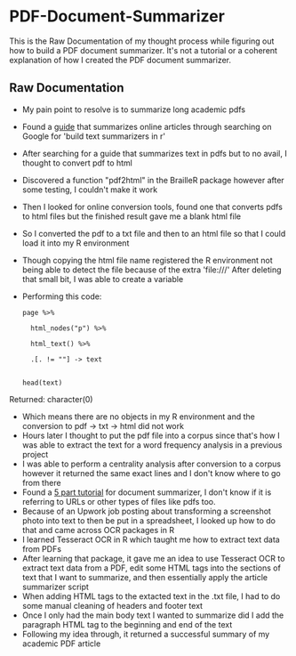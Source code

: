 # PDF-Document-Summarizer
This is the Raw Documentation of my thought process while figuring out how to build a PDF document summarizer. It's not a tutorial or a coherent explanation of how I created the PDF document summarizer.

## Raw Documentation 
- My pain point to resolve is to summarize long academic pdfs
- Found a [guide](https://slcladal.github.io/txtsum.html) that summarizes online articles through searching on Google for 'build text summarizers in r'
- After searching for a guide that summarizes text in pdfs but to no avail, I thought to convert pdf to html
- Discovered a function "pdf2html" in the BrailleR package however after some testing, I couldn't make it work
- Then I looked for online conversion tools, found one that converts pdfs to html files but the finished result gave me a blank html file
- So I converted the pdf to a txt file and then to an html file so that I could load it into my R environment
- Though copying the html file name registered the R environment not being able to detect the file because of the extra 'file:///' After deleting that small bit, I was able to create a variable
- Performing this code:

      page %>%
  
        html_nodes("p") %>%
    
        html_text() %>%
    
        .[. != ""] -> text
        
     
      head(text)


Returned: character(0)


- Which means there are no objects in my R environment and the conversion to pdf -> txt -> html did not work
- Hours later I thought to put the pdf file into a corpus since that's how I was able to extract the text for a word frequency analysis in a previous project
- I was able to perform a centrality analysis after conversion to a corpus however it returned the same exact lines and I don't know where to go from there
- Found a [5 part tutorial](https://cran.r-project.org/web/packages/textmineR/index.html) for document summarizer, I don't know if it is referring to URLs or other types of files like pdfs too.
- Because of an Upwork job posting about transforming a screenshot photo into text to then be put in a spreadsheet, I looked up how to do that and came across OCR packages in R
- I learned Tesseract OCR in R which taught me how to extract text data from PDFs
- After learning that package, it gave me an idea to use Tesseract OCR to extract text data from a PDF, edit some HTML tags into the sections of text that I want to summarize, and then essentially apply the article summarizer script
- When adding HTML tags to the extacted text in the .txt file, I had to do some manual cleaning of headers and footer text
- Once I only had the main body text I wanted to summarize did I add the paragraph HTML tag to the beginning and end of the text
- Following my idea through, it returned a successful summary of my academic PDF article
